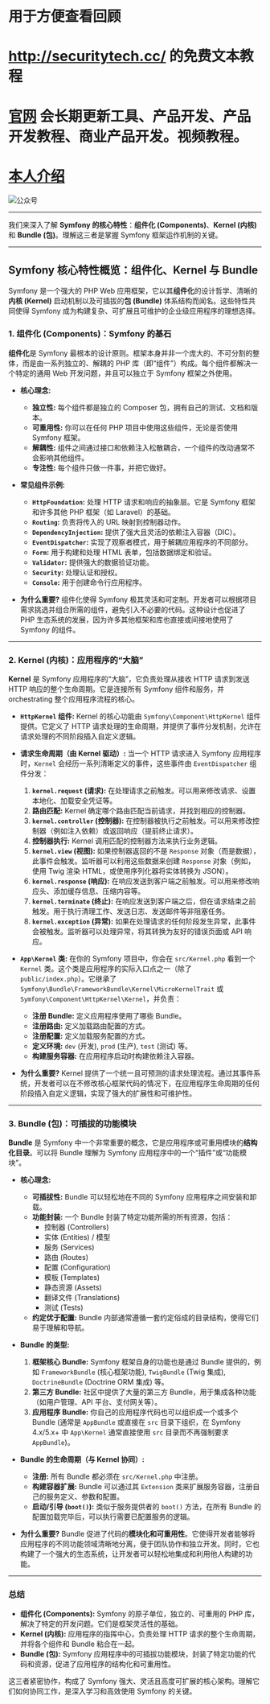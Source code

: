 # 用于方便查看回顾
# http://securitytech.cc/ 的免费文本教程

# [官网](securitytech.cc) 会长期更新工具、产品开发、产品开发教程、商业产品开发。视频教程。

# [本人介绍](http://securitytech.cc/about)

![公众号](https://github.com/haidragon/haidragon/blob/main/gzh.png)


---

我们来深入了解 **Symfony 的核心特性**：**组件化 (Components)**、**Kernel (内核)** 和 **Bundle (包)**。理解这三者是掌握 Symfony 框架运作机制的关键。

---

## Symfony 核心特性概览：组件化、Kernel 与 Bundle

Symfony 是一个强大的 PHP Web 应用框架，它以其**组件化**的设计哲学、清晰的**内核 (Kernel)** 启动机制以及可插拔的**包 (Bundle)** 体系结构而闻名。这些特性共同使得 Symfony 成为构建复杂、可扩展且可维护的企业级应用程序的理想选择。

### 1. 组件化 (Components)：Symfony 的基石

**组件化**是 Symfony 最根本的设计原则。框架本身并非一个庞大的、不可分割的整体，而是由一系列独立的、解耦的 PHP 库（即“组件”）构成。每个组件都解决一个特定的通用 Web 开发问题，并且可以独立于 Symfony 框架之外使用。

* **核心理念:**
    * **独立性:** 每个组件都是独立的 Composer 包，拥有自己的测试、文档和版本。
    * **可重用性:** 你可以在任何 PHP 项目中使用这些组件，无论是否使用 Symfony 框架。
    * **解耦性:** 组件之间通过接口和依赖注入松散耦合，一个组件的改动通常不会影响其他组件。
    * **专注性:** 每个组件只做一件事，并把它做好。

* **常见组件示例:**
    * **`HttpFoundation`:** 处理 HTTP 请求和响应的抽象层。它是 Symfony 框架和许多其他 PHP 框架（如 Laravel）的基础。
    * **`Routing`:** 负责将传入的 URL 映射到控制器动作。
    * **`DependencyInjection`:** 提供了强大且灵活的依赖注入容器（DIC）。
    * **`EventDispatcher`:** 实现了观察者模式，用于解耦应用程序的不同部分。
    * **`Form`:** 用于构建和处理 HTML 表单，包括数据绑定和验证。
    * **`Validator`:** 提供强大的数据验证功能。
    * **`Security`:** 处理认证和授权。
    * **`Console`:** 用于创建命令行应用程序。

* **为什么重要?**
    组件化使得 Symfony 极其灵活和可定制。开发者可以根据项目需求挑选并组合所需的组件，避免引入不必要的代码。这种设计也促进了 PHP 生态系统的发展，因为许多其他框架和库也直接或间接地使用了 Symfony 的组件。

---

### 2. Kernel (内核)：应用程序的“大脑”

**Kernel** 是 Symfony 应用程序的“大脑”，它负责处理从接收 HTTP 请求到发送 HTTP 响应的整个生命周期。它是连接所有 Symfony 组件和服务，并 orchestrating 整个应用程序流程的核心。

* **`HttpKernel` 组件:**
    Kernel 的核心功能由 `Symfony\Component\HttpKernel` 组件提供。它定义了 HTTP 请求处理的生命周期，并提供了事件分发机制，允许在请求处理的不同阶段插入自定义逻辑。

* **请求生命周期（由 Kernel 驱动）:**
    当一个 HTTP 请求进入 Symfony 应用程序时，`Kernel` 会经历一系列清晰定义的事件，这些事件由 `EventDispatcher` 组件分发：

    1.  **`kernel.request` (请求):** 在处理请求之前触发。可以用来修改请求、设置本地化、加载安全凭证等。
    2.  **路由匹配:** Kernel 确定哪个路由匹配当前请求，并找到相应的控制器。
    3.  **`kernel.controller` (控制器):** 在控制器被执行之前触发。可以用来修改控制器（例如注入依赖）或返回响应（提前终止请求）。
    4.  **控制器执行:** Kernel 调用匹配的控制器方法来执行业务逻辑。
    5.  **`kernel.view` (视图):** 如果控制器返回的不是 `Response` 对象（而是数据），此事件会触发。监听器可以利用这些数据来创建 `Response` 对象（例如，使用 Twig 渲染 HTML，或使用序列化器将实体转换为 JSON）。
    6.  **`kernel.response` (响应):** 在响应发送到客户端之前触发。可以用来修改响应头、添加缓存信息、压缩内容等。
    7.  **`kernel.terminate` (终止):** 在响应发送到客户端之后，但在请求结束之前触发。用于执行清理工作、发送日志、发送邮件等非阻塞任务。
    8.  **`kernel.exception` (异常):** 如果在处理请求的任何阶段发生异常，此事件会被触发。监听器可以处理异常，将其转换为友好的错误页面或 API 响应。

* **`App\Kernel` 类:**
    在你的 Symfony 项目中，你会在 `src/Kernel.php` 看到一个 `Kernel` 类。这个类是应用程序的实际入口点之一（除了 `public/index.php`）。它继承了 `Symfony\Bundle\FrameworkBundle\Kernel\MicroKernelTrait` 或 `Symfony\Component\HttpKernel\Kernel`，并负责：
    * **注册 Bundle:** 定义应用程序使用了哪些 Bundle。
    * **注册路由:** 定义加载路由配置的方式。
    * **注册配置:** 定义加载服务配置的方式。
    * **定义环境:** `dev` (开发), `prod` (生产), `test` (测试) 等。
    * **构建服务容器:** 在应用程序启动时构建依赖注入容器。

* **为什么重要?**
    Kernel 提供了一个统一且可预测的请求处理流程。通过其事件系统，开发者可以在不修改核心框架代码的情况下，在应用程序生命周期的任何阶段插入自定义逻辑，实现了强大的扩展性和可维护性。

---

### 3. Bundle (包)：可插拔的功能模块

**Bundle** 是 Symfony 中一个非常重要的概念，它是应用程序或可重用模块的**结构化目录**。可以将 Bundle 理解为 Symfony 应用程序中的一个“插件”或“功能模块”。

* **核心理念:**
    * **可插拔性:** Bundle 可以轻松地在不同的 Symfony 应用程序之间安装和卸载。
    * **功能封装:** 一个 Bundle 封装了特定功能所需的所有资源，包括：
        * 控制器 (Controllers)
        * 实体 (Entities) / 模型
        * 服务 (Services)
        * 路由 (Routes)
        * 配置 (Configuration)
        * 模板 (Templates)
        * 静态资源 (Assets)
        * 翻译文件 (Translations)
        * 测试 (Tests)
    * **约定优于配置:** Bundle 内部通常遵循一套约定俗成的目录结构，使得它们易于理解和导航。

* **Bundle 的类型:**
    1.  **框架核心 Bundle:** Symfony 框架自身的功能也是通过 Bundle 提供的，例如 `FrameworkBundle` (核心框架功能), `TwigBundle` (Twig 集成), `DoctrineBundle` (Doctrine ORM 集成) 等。
    2.  **第三方 Bundle:** 社区中提供了大量的第三方 Bundle，用于集成各种功能（如用户管理、API 平台、支付网关等）。
    3.  **应用程序 Bundle:** 你自己的应用程序代码也可以组织成一个或多个 Bundle (通常是 `AppBundle` 或直接在 `src` 目录下组织，在 Symfony 4.x/5.x+ 中 `App\Kernel` 通常直接使用 `src` 目录而不再强制要求 `AppBundle`)。

* **Bundle 的生命周期（与 Kernel 协同）:**
    * **注册:** 所有 Bundle 都必须在 `src/Kernel.php` 中注册。
    * **构建容器扩展:** Bundle 可以通过其 `Extension` 类来扩展服务容器，注册自己的服务定义、参数和配置。
    * **启动/引导 (`boot()`):** 类似于服务提供者的 `boot()` 方法，在所有 Bundle 的配置加载完毕后，可以执行需要已配置服务的逻辑。

* **为什么重要?**
    Bundle 促进了代码的**模块化和可重用性**。它使得开发者能够将应用程序的不同功能领域清晰地分离，便于团队协作和独立开发。同时，它也构建了一个强大的生态系统，让开发者可以轻松地集成和利用他人构建的功能。

---

### 总结

* **组件化 (Components):** Symfony 的原子单位，独立的、可重用的 PHP 库，解决了特定的开发问题。它们是框架灵活性的基础。
* **Kernel (内核):** 应用程序的指挥中心，负责处理 HTTP 请求的整个生命周期，并将各个组件和 Bundle 粘合在一起。
* **Bundle (包):** Symfony 应用程序中的可插拔功能模块，封装了特定功能的代码和资源，促进了应用程序的结构化和可重用性。

这三者紧密协作，构成了 Symfony 强大、灵活且高度可扩展的核心架构。理解它们如何协同工作，是深入学习和高效使用 Symfony 的关键。